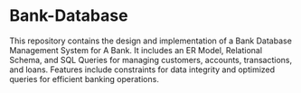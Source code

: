 # Bank-Database
This repository contains the design and implementation of a Bank Database Management System for A Bank. It includes an ER Model, Relational Schema, and SQL Queries for managing customers, accounts, transactions, and loans. Features include constraints for data integrity and optimized queries for efficient banking operations. 
